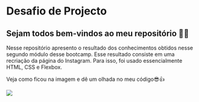 # Desafio de Projecto
## Sejam todos bem-vindos ao meu repositório 👨‍💻

Nesse repositório apresento o resultado dos conhecimentos obtidos nesse segundo módulo desse bootcamp. Esse resultado consiste em uma recriação da página do Instagram. Para isso, foi usado essencialmente HTML, CSS e Flexbox. 



Veja como ficou na imagem e dê um olhada no meu código😎👍 

<div align-"center">
<img src="https://user-images.githubusercontent.com/66226187/180329732-a4c40ab7-b4bf-481f-a091-fe987ee4fa48.png"
</div>
